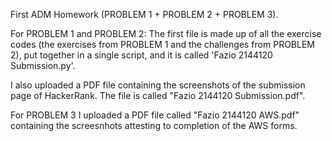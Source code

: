 First ADM Homework (PROBLEM 1 + PROBLEM 2 + PROBLEM 3).

For PROBLEM 1 and PROBLEM 2: The first file is made up of all the exercise codes (the exercises from PROBLEM 1 and the challenges from PROBLEM 2), put together in a single script, and it is called 'Fazio 2144120 Submission.py'.

I also uploaded a PDF file containing the screenshots of the submission page of HackerRank. The file is called "Fazio 2144120 Submission.pdf".

For PROBLEM 3 I uploaded a PDF file called "Fazio 2144120 AWS.pdf" containing the screesnhots attesting to completion of the AWS forms.
